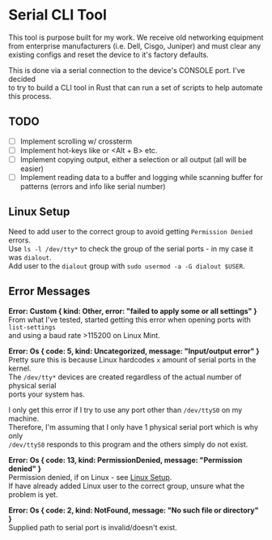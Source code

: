 # Serial CLI Tool

This tool is purpose built for my work. We receive old networking equipment  
from enterprise manufacturers (i.e. Dell, Cisgo, Juniper) and must clear any  
existing configs and reset the device to it's factory defaults.

This is done via a serial connection to the device's CONSOLE port. I've decided  
to try to build a CLI tool in Rust that can run a set of scripts to help automate  
this process.

## TODO

- [ ] Implement scrolling w/ crossterm
- [ ] Implement hot-keys like <F1> or <Alt + B> etc.
- [ ] Implement copying output, either a selection or all output (all will be easier)
- [ ] Implement reading data to a buffer and logging while scanning buffer for patterns (errors and info like serial number)

## Linux Setup

Need to add user to the correct group to avoid getting `Permission Denied` errors.  
Use `ls -l /dev/tty*` to check the group of the serial ports - in my case it was `dialout`.  
Add user to the `dialout` group with `sudo usermod -a -G dialout $USER`.

## Error Messages

**Error: Custom { kind: Other, error: "failed to apply some or all settings" }**  
From what I've tested, started getting this error when opening ports with `list-settings`  
and using a baud rate >115200 on Linux Mint.

**Error: Os { code: 5, kind: Uncategorized, message: "Input/output error" }**  
Pretty sure this is because Linux hardcodes `x` amount of serial ports in the kernel.  
The `/dev/tty*` devices are created regardless of the actual number of physical serial  
ports your system has.

I only get this error if I try to use any port other than `/dev/ttyS0` on my machine.  
Therefore, I'm assuming that I only have 1 physical serial port which is why only  
`/dev/ttyS0` responds to this program and the others simply do not exist.

**Error: Os { code: 13, kind: PermissionDenied, message: "Permission denied" }**  
Permission denied, if on Linux - see [Linux Setup](#linux-setup).  
If have already added Linux user to the correct group, unsure what the problem is yet.

**Error: Os { code: 2, kind: NotFound, message: "No such file or directory" }**  
Supplied path to serial port is invalid/doesn't exist.
